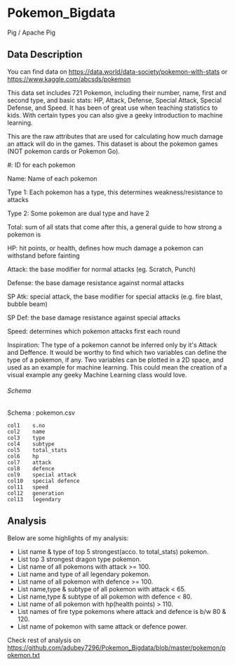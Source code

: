 # Pokemon_Bigdata
Pig / Apache Pig

## Data Description
You can find data on https://data.world/data-society/pokemon-with-stats  or  
https://www.kaggle.com/abcsds/pokemon

This data set includes 721 Pokemon, including their number, name, first and second type, and basic stats: HP, Attack, Defense, Special Attack, Special Defense, and Speed. It has been of great use when teaching statistics to kids. With certain types you can also give a geeky introduction to machine learning.

This are the raw attributes that are used for calculating how much damage an attack will do in the games. This dataset is about the pokemon games (NOT pokemon cards or Pokemon Go).

#: ID for each pokemon

Name: Name of each pokemon

Type 1: Each pokemon has a type, this determines weakness/resistance to attacks

Type 2: Some pokemon are dual type and have 2

Total: sum of all stats that come after this, a general guide to how strong a pokemon is

HP: hit points, or health, defines how much damage a pokemon can withstand before fainting

Attack: the base modifier for normal attacks (eg. Scratch, Punch)

Defense: the base damage resistance against normal attacks

SP Atk: special attack, the base modifier for special attacks (e.g. fire blast, bubble beam)

SP Def: the base damage resistance against special attacks

Speed: determines which pokemon attacks first each round

Inspiration: The type of a pokemon cannot be inferred only by it's Attack and Deffence. It would be worthy to find which two variables can define the type of a pokemon, if any. Two variables can be plotted in a 2D space, and used as an example for machine learning. This could mean the creation of a visual example any geeky Machine Learning class would love.

###### Schema 

Schema : pokemon.csv

	col1	s.no
	col2	name
	col3	type
	col4	subtype
	col5	total_stats
	col6	hp
	col7	attack
	col8	defence
	col9	special attack
	col10	special defence
	col11	speed
	col12	generation
	col13	legendary

## Analysis
Below are some highlights of my analysis:
* List name & type of top 5 strongest(acco. to total_stats) pokemon.
* List top 3 strongest dragon type pokemon.
* List name of all pokemons with attack >= 100.
* List name and type of all legendary pokemon.
* List name of all pokemon with defence >= 100.
* List name,type & subtype of all pokemon with attack < 65.
* List name,type & subtype of all pokemon with defence < 80.
* List name of all pokemon with hp(health points) > 110.
* List names of fire type pokemons where attack and defence is b/w 80 & 120.
* List name of pokemon with same attack or defence power.

Check rest of analysis on https://github.com/adubey7296/Pokemon_Bigdata/blob/master/pokemon/pokemon.txt
